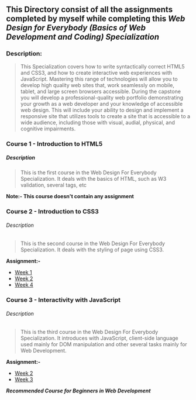 ## This Directory consist of all the assignments completed by myself while completing this _Web Design for Everybody (Basics of Web Development and Coding) Specialization_

### Description:

> This Specialization covers how to write syntactically correct HTML5 and CSS3, and how to create interactive web experiences with JavaScript. Mastering this range of technologies will allow you to develop high quality web sites that, work seamlessly on mobile, tablet, and large screen browsers accessible. During the capstone you will develop a professional-quality web portfolio demonstrating your growth as a web developer and your knowledge of accessible web design. This will include your ability to design and implement a responsive site that utilizes tools to create a site that is accessible to a wide audience, including those with visual, audial, physical, and cognitive impairments.


### Course 1 - Introduction to HTML5

##### Description
>This is the first course in the Web Design For Everybody Specialization. It deals with the basics of HTML, such as W3 validation, several tags, etc

**Note:- This course doesn't contain any assignment**

### Course 2 - Introduction to CSS3

###### Description
>This is the second course in the Web Design For Everybody Specialization. It deals with the styling of page using CSS3.

**Assignment:-**

* [Week 1]()
* [Week 2]()
* [Week 4]()

### Course 3 - Interactivity with JavaScript

###### Description
>This is the third course in the Web Design For Everybody Specialization. It introduces with JavaScript, client-side language used mainly for DOM manipulation and other several tasks mainly for Web Development.

**Assignment:-**

* [Week 2]()
* [Week 3]()


**_Recommended Course for Beginners in Web Development_**
